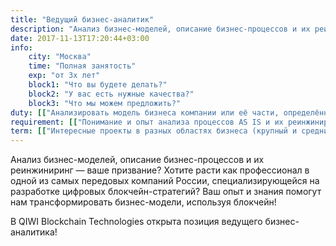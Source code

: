 ```yaml
---
title: "Ведущий бизнес-аналитик"
description: "Анализ бизнес-моделей, описание бизнес-процессов и их реинжиниринг"
date: 2017-11-13T17:20:44+03:00
info:
    city: "Москва"
    time: "Полная занятость"
    exp: "от 3х лет"
    block1: "Что вы будете делать?"
    block2: "У вас есть нужные качества?"
    block3: "Что мы можем предложить?"
duty: [["Анализировать модель бизнеса компании или её части, определённого сегмента рынка/продукта","Формировать предложения по трансформации бизнес-модели с использованием блокчейна, рассчитывать и обосновывать"],["Описывать и реинжинировать бизнес-процессы компании, разрабатывать функциональные требования на их основе",""]]
requirement: [["Понимание и опыт анализа процессов AS IS и их реинжиниринга с описанием процессов TO BE","ОУмение оцифровать выгоду для заказчика и подготовить понятный, детальный бизнес-кейс, побуждающий (или наоборот) к трансформации бизнеса с использованием блокчейна"],["Зрелая коммуникация с высокопоставленными лицами в крупных компаниях","Сильная внутренняя мотивация на достижение целей, высокий уровень самостоятельности и ответственности за результат",]]
term: [["Интересные проекты в разных областях бизнеса (крупный и средний бизнес, стартапы)","Работу в крутой команде с одними из лучших экспертов в области разработки комплексных IT-систем и IT-консалтинга, конструктивными и позитивными, молодыми и заряженными на результат"],["Бирюзовый оттенок в процессах управления компанией: стремление к децентрализации власти, высокий уровень персональной ответственности и свобода в процессе достижения своих результатов","Возможность удалённой работы. Нам не важно, во сколько вы приходите и уходите, главное — результат!"],["Уютный офис в пешей доступности от метро «Павелецкая», официальное оформление и другие бонусы",""]]
---
```


Анализ бизнес-моделей, описание бизнес-процессов и их реинжиниринг — ваше призвание? Хотите расти как профессионал в одной из самых передовых компаний России, специализирующейся на разработке цифровых блокчейн-стратегий? Ваш опыт и знания помогут нам трансформировать бизнес-модели, используя блокчейн! 

В QIWI Blockchain Technologies открыта позиция ведущего бизнес-аналитика!
